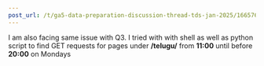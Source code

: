 ```yaml
---
post_url: /t/ga5-data-preparation-discussion-thread-tds-jan-2025/166576/89
---
```

I am also facing same issue with Q3. I tried with with shell as well as python script to find GET requests for pages under **/telugu/** from **11:00** until before **20:00** on Mondays